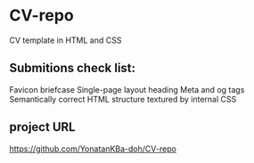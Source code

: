 # CV-repo
CV template in HTML and CSS



## Submitions check list:

Favicon briefcase
Single-page layout heading
Meta and og tags
Semantically correct HTML structure textured by internal CSS

## project URL
https://github.com/YonatanKBa-doh/CV-repo
